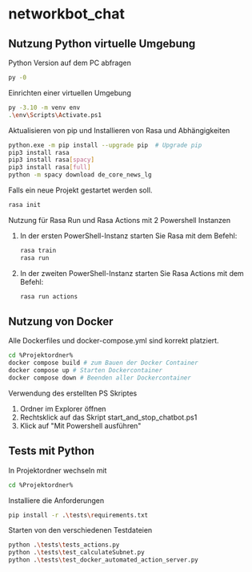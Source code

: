 # networkbot_chat

## Nutzung Python virtuelle Umgebung

Python Version auf dem PC abfragen
```bash
py -0
```

Einrichten einer virtuellen Umgebung
```bash
py -3.10 -m venv env
.\env\Scripts\Activate.ps1
```

Aktualisieren von pip und Installieren von Rasa und Abhängigkeiten

```bash
python.exe -m pip install --upgrade pip  # Upgrade pip
pip3 install rasa
pip3 install rasa[spacy]
pip3 install rasa[full]
python -m spacy download de_core_news_lg
```
Falls ein neue Projekt gestartet werden soll.

```bash
rasa init
```
Nutzung für Rasa Run und Rasa Actions mit 2 Powershell Instanzen

1. In der ersten PowerShell-Instanz starten Sie Rasa mit dem Befehl:
   ```bash
   rasa train
   rasa run
   ```
2. In der zweiten PowerShell-Instanz starten Sie Rasa Actions mit dem Befehl:
   ```bash
   rasa run actions
   ```

## Nutzung von Docker
Alle Dockerfiles und docker-compose.yml sind korrekt platziert.
```bash
cd %Projektordner%
docker compose build # zum Bauen der Docker Container
docker compose up # Starten Dockercontainer
docker compose down # Beenden aller Dockercontainer
```
Verwendung des erstellten PS Skriptes

1. Ordner im Explorer öffnen
2. Rechtsklick auf das Skript start_and_stop_chatbot.ps1
3. Klick auf "Mit Powershell ausführen"

## Tests mit Python

In Projektordner wechseln mit 

```bash
cd %Projektordner%
```

Installiere die Anforderungen

```bash
pip install -r .\tests\requirements.txt
```

Starten von den verschiedenen Testdateien
```bash
python .\tests\tests_actions.py
python .\tests\test_calculateSubnet.py
python .\tests\test_docker_automated_action_server.py
```
